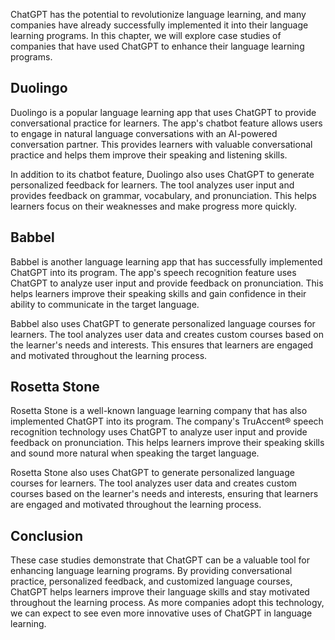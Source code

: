 
ChatGPT has the potential to revolutionize language learning, and many companies have already successfully implemented it into their language learning programs. In this chapter, we will explore case studies of companies that have used ChatGPT to enhance their language learning programs.

Duolingo
--------

Duolingo is a popular language learning app that uses ChatGPT to provide conversational practice for learners. The app's chatbot feature allows users to engage in natural language conversations with an AI-powered conversation partner. This provides learners with valuable conversational practice and helps them improve their speaking and listening skills.

In addition to its chatbot feature, Duolingo also uses ChatGPT to generate personalized feedback for learners. The tool analyzes user input and provides feedback on grammar, vocabulary, and pronunciation. This helps learners focus on their weaknesses and make progress more quickly.

Babbel
------

Babbel is another language learning app that has successfully implemented ChatGPT into its program. The app's speech recognition feature uses ChatGPT to analyze user input and provide feedback on pronunciation. This helps learners improve their speaking skills and gain confidence in their ability to communicate in the target language.

Babbel also uses ChatGPT to generate personalized language courses for learners. The tool analyzes user data and creates custom courses based on the learner's needs and interests. This ensures that learners are engaged and motivated throughout the learning process.

Rosetta Stone
-------------

Rosetta Stone is a well-known language learning company that has also implemented ChatGPT into its program. The company's TruAccent® speech recognition technology uses ChatGPT to analyze user input and provide feedback on pronunciation. This helps learners improve their speaking skills and sound more natural when speaking the target language.

Rosetta Stone also uses ChatGPT to generate personalized language courses for learners. The tool analyzes user data and creates custom courses based on the learner's needs and interests, ensuring that learners are engaged and motivated throughout the learning process.

Conclusion
----------

These case studies demonstrate that ChatGPT can be a valuable tool for enhancing language learning programs. By providing conversational practice, personalized feedback, and customized language courses, ChatGPT helps learners improve their language skills and stay motivated throughout the learning process. As more companies adopt this technology, we can expect to see even more innovative uses of ChatGPT in language learning.
